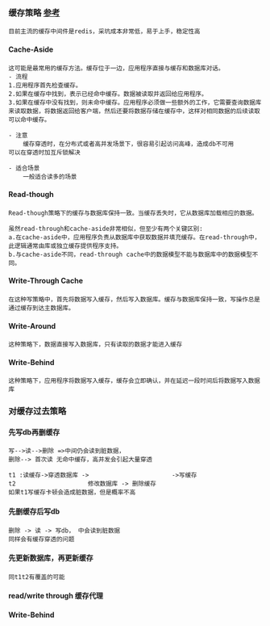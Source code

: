 ### 缓存策略 [参考](https://zhuanlan.zhihu.com/p/86396877)

    目前主流的缓存中间件是redis，采坑成本非常低，易于上手，稳定性高

#### Cache-Aside

    这可能是最常用的缓存方法。缓存位于一边，应用程序直接与缓存和数据库对话。
    - 流程
    1.应用程序首先检查缓存。
    2.如果在缓存中找到，表示已经命中缓存。数据被读取并返回给应用程序。
    3.如果在缓存中没有找到，则未命中缓存。应用程序必须做一些额外的工作，它需要查询数据库来读取数据，将数据返回给客户端，然后还要将数据存储在缓存中，这样对相同数据的后续读取可以命中缓存。
    
    - 注意
        缓存穿透时，在分布式或者高并发场景下，很容易引起访问高峰，造成db不可用
    可以在穿透时加互斥锁解决
  
    - 适合场景
        一般适合读多的场景
    
#### Read-though

    Read-though策略下的缓存与数据库保持一致。当缓存丢失时，它从数据库加载相应的数据。
    
    虽然read-through和cache-aside非常相似，但至少有两个关键区别:
    a.在cache-aside中，应用程序负责从数据库中获取数据并填充缓存。在read-through中，此逻辑通常由库或独立缓存提供程序支持。
    b.与cache-aside不同，read-through cache中的数据模型不能与数据库中的数据模型不同。
    
#### Write-Through Cache

    在这种写策略中，首先将数据写入缓存，然后写入数据库。缓存与数据库保持一致，写操作总是通过缓存到达主数据库。
    
#### Write-Around

    这种策略下，数据直接写入数据库，只有读取的数据才能进入缓存
    
#### Write-Behind

    这种策略下，应用程序将数据写入缓存，缓存会立即确认，并在延迟一段时间后将数据写入数据库
    
    
### 对缓存过去策略

#### 先写db再删缓存

    写-->读-->删除 =>中间仍会读到脏数据，
    删除--> 首次读 无命中缓存，高并发会引起大量穿透
    
    t1 :读缓存->穿透数据库 ->                       ->写缓存
    t2                    修改数据库 -> 删除缓存
    如果t1写缓存卡顿会造成脏数据，但是概率不高
    
#### 先删缓存后写db

    删除 -> 读 -> 写db， 中会读到脏数据
    同样会有缓存穿透的问题
    
#### 先更新数据库，再更新缓存

    同t1t2有覆盖的可能

#### read/write through 缓存代理

#### Write-Behind
     